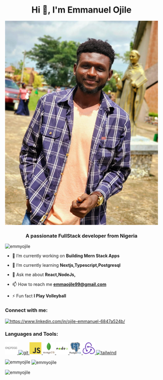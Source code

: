 <h1 align="center">Hi 👋, I'm Emmanuel Ojile</h1>
<div align="center"><img src="https://raw.githubusercontent.com/Emmyojile/Emmyojile/main/Dp.jpg"/></div>
<h3 align="center">A passionate FullStack developer from Nigeria</h3>

<p align="left"> <img src="https://komarev.com/ghpvc/?username=emmyojile&label=Profile%20views&color=0e75b6&style=flat" alt="emmyojile" /> </p>

- 🔭 I’m currently working on **Building Mern Stack Apps**

- 🌱 I’m currently learning **Nextjs,Typescript,Postgresql**

- 💬 Ask me about **React,NodeJs,**

- 📫 How to reach me **emmaojile99@gmail.com**

- ⚡ Fun fact **I Play Volleyball**

<h3 align="left">Connect with me:</h3>
<p align="left">
<a href="https://linkedin.com/in/https://www.linkedin.com/in/ojile-emmanuel-6847a524b/" target="blank"><img align="center" src="https://raw.githubusercontent.com/rahuldkjain/github-profile-readme-generator/master/src/images/icons/Social/linked-in-alt.svg" alt="https://www.linkedin.com/in/ojile-emmanuel-6847a524b/" height="30" width="40" /></a>
</p>

<h3 align="left">Languages and Tools:</h3>
<p align="left"> <a href="https://expressjs.com" target="_blank" rel="noreferrer"> <img src="https://raw.githubusercontent.com/devicons/devicon/master/icons/express/express-original-wordmark.svg" alt="express" width="40" height="40"/> </a> <a href="https://git-scm.com/" target="_blank" rel="noreferrer"> <img src="https://www.vectorlogo.zone/logos/git-scm/git-scm-icon.svg" alt="git" width="40" height="40"/> </a> <a href="https://developer.mozilla.org/en-US/docs/Web/JavaScript" target="_blank" rel="noreferrer"> <img src="https://raw.githubusercontent.com/devicons/devicon/master/icons/javascript/javascript-original.svg" alt="javascript" width="40" height="40"/> </a> <a href="https://www.mongodb.com/" target="_blank" rel="noreferrer"> <img src="https://raw.githubusercontent.com/devicons/devicon/master/icons/mongodb/mongodb-original-wordmark.svg" alt="mongodb" width="40" height="40"/> </a> <a href="https://nodejs.org" target="_blank" rel="noreferrer"> <img src="https://raw.githubusercontent.com/devicons/devicon/master/icons/nodejs/nodejs-original-wordmark.svg" alt="nodejs" width="40" height="40"/> </a> <a href="https://www.postgresql.org" target="_blank" rel="noreferrer"> <img src="https://raw.githubusercontent.com/devicons/devicon/master/icons/postgresql/postgresql-original-wordmark.svg" alt="postgresql" width="40" height="40"/> </a> <a href="https://redux.js.org" target="_blank" rel="noreferrer"> <img src="https://raw.githubusercontent.com/devicons/devicon/master/icons/redux/redux-original.svg" alt="redux" width="40" height="40"/> </a> <a href="https://tailwindcss.com/" target="_blank" rel="noreferrer"> <img src="https://www.vectorlogo.zone/logos/tailwindcss/tailwindcss-icon.svg" alt="tailwind" width="40" height="40"/> </a> </p>

<p><img align="left" src="https://github-readme-stats.vercel.app/api/top-langs?username=emmyojile&show_icons=true&locale=en&layout=compact" alt="emmyojile" /></p>

<p>&nbsp;<img align="center" src="https://github-readme-stats.vercel.app/api?username=emmyojile&show_icons=true&locale=en" alt="emmyojile" /></p>

<p><img align="center" src="https://github-readme-streak-stats.herokuapp.com/?user=emmyojile&" alt="emmyojile" /></p>
